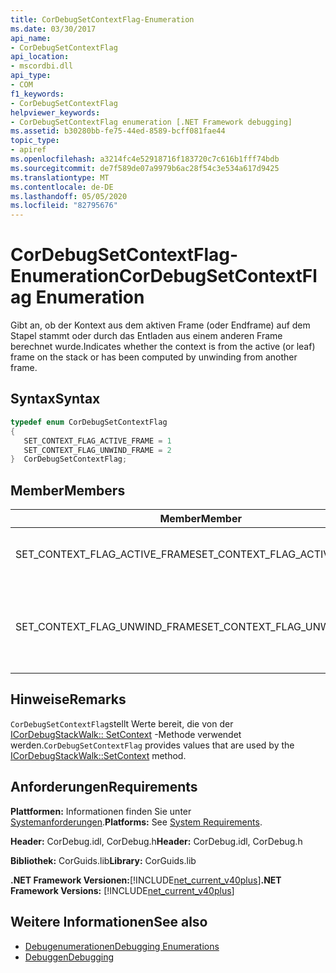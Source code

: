 ```yaml
---
title: CorDebugSetContextFlag-Enumeration
ms.date: 03/30/2017
api_name:
- CorDebugSetContextFlag
api_location:
- mscordbi.dll
api_type:
- COM
f1_keywords:
- CorDebugSetContextFlag
helpviewer_keywords:
- CorDebugSetContextFlag enumeration [.NET Framework debugging]
ms.assetid: b30280bb-fe75-44ed-8589-bcff081fae44
topic_type:
- apiref
ms.openlocfilehash: a3214fc4e52918716f183720c7c616b1fff74bdb
ms.sourcegitcommit: de7f589de07a9979b6ac28f54c3e534a617d9425
ms.translationtype: MT
ms.contentlocale: de-DE
ms.lasthandoff: 05/05/2020
ms.locfileid: "82795676"
---
```

# <a name="cordebugsetcontextflag-enumeration"></a><span data-ttu-id="b7b6e-102">CorDebugSetContextFlag-Enumeration</span><span class="sxs-lookup"><span data-stu-id="b7b6e-102">CorDebugSetContextFlag Enumeration</span></span>
<span data-ttu-id="b7b6e-103">Gibt an, ob der Kontext aus dem aktiven Frame (oder Endframe) auf dem Stapel stammt oder durch das Entladen aus einem anderen Frame berechnet wurde.</span><span class="sxs-lookup"><span data-stu-id="b7b6e-103">Indicates whether the context is from the active (or leaf) frame on the stack or has been computed by unwinding from another frame.</span></span>  
  
## <a name="syntax"></a><span data-ttu-id="b7b6e-104">Syntax</span><span class="sxs-lookup"><span data-stu-id="b7b6e-104">Syntax</span></span>  
  
```cpp  
typedef enum CorDebugSetContextFlag  
{  
   SET_CONTEXT_FLAG_ACTIVE_FRAME = 1  
   SET_CONTEXT_FLAG_UNWIND_FRAME = 2  
}  CorDebugSetContextFlag;  
```  
  
## <a name="members"></a><span data-ttu-id="b7b6e-105">Member</span><span class="sxs-lookup"><span data-stu-id="b7b6e-105">Members</span></span>  
  
|<span data-ttu-id="b7b6e-106">Member</span><span class="sxs-lookup"><span data-stu-id="b7b6e-106">Member</span></span>|<span data-ttu-id="b7b6e-107">BESCHREIBUNG</span><span class="sxs-lookup"><span data-stu-id="b7b6e-107">Description</span></span>|  
|------------|-----------------|  
|<span data-ttu-id="b7b6e-108">SET_CONTEXT_FLAG_ACTIVE_FRAME</span><span class="sxs-lookup"><span data-stu-id="b7b6e-108">SET_CONTEXT_FLAG_ACTIVE_FRAME</span></span>|<span data-ttu-id="b7b6e-109">Der Kontext ist der aktive Kontext des Threads.</span><span class="sxs-lookup"><span data-stu-id="b7b6e-109">The context is the thread’s active context.</span></span>|  
|<span data-ttu-id="b7b6e-110">SET_CONTEXT_FLAG_UNWIND_FRAME</span><span class="sxs-lookup"><span data-stu-id="b7b6e-110">SET_CONTEXT_FLAG_UNWIND_FRAME</span></span>|<span data-ttu-id="b7b6e-111">Der Kontext wurde durch entwickeln von einem anderen Frame berechnet.</span><span class="sxs-lookup"><span data-stu-id="b7b6e-111">The context has been computed by unwinding from another frame.</span></span>|  
  
## <a name="remarks"></a><span data-ttu-id="b7b6e-112">Hinweise</span><span class="sxs-lookup"><span data-stu-id="b7b6e-112">Remarks</span></span>  
 <span data-ttu-id="b7b6e-113">`CorDebugSetContextFlag`stellt Werte bereit, die von der [ICorDebugStackWalk:: SetContext](icordebugstackwalk-setcontext-method.md) -Methode verwendet werden.</span><span class="sxs-lookup"><span data-stu-id="b7b6e-113">`CorDebugSetContextFlag` provides values that are used by the [ICorDebugStackWalk::SetContext](icordebugstackwalk-setcontext-method.md) method.</span></span>  
  
## <a name="requirements"></a><span data-ttu-id="b7b6e-114">Anforderungen</span><span class="sxs-lookup"><span data-stu-id="b7b6e-114">Requirements</span></span>  
 <span data-ttu-id="b7b6e-115">**Plattformen:** Informationen finden Sie unter [Systemanforderungen](../../get-started/system-requirements.md).</span><span class="sxs-lookup"><span data-stu-id="b7b6e-115">**Platforms:** See [System Requirements](../../get-started/system-requirements.md).</span></span>  
  
 <span data-ttu-id="b7b6e-116">**Header:** CorDebug.idl, CorDebug.h</span><span class="sxs-lookup"><span data-stu-id="b7b6e-116">**Header:** CorDebug.idl, CorDebug.h</span></span>  
  
 <span data-ttu-id="b7b6e-117">**Bibliothek:** CorGuids.lib</span><span class="sxs-lookup"><span data-stu-id="b7b6e-117">**Library:** CorGuids.lib</span></span>  
  
 <span data-ttu-id="b7b6e-118">**.NET Framework Versionen:**[!INCLUDE[net_current_v40plus](../../../../includes/net-current-v40plus-md.md)]</span><span class="sxs-lookup"><span data-stu-id="b7b6e-118">**.NET Framework Versions:** [!INCLUDE[net_current_v40plus](../../../../includes/net-current-v40plus-md.md)]</span></span>  
  
## <a name="see-also"></a><span data-ttu-id="b7b6e-119">Weitere Informationen</span><span class="sxs-lookup"><span data-stu-id="b7b6e-119">See also</span></span>

- [<span data-ttu-id="b7b6e-120">Debugenumerationen</span><span class="sxs-lookup"><span data-stu-id="b7b6e-120">Debugging Enumerations</span></span>](debugging-enumerations.md)
- [<span data-ttu-id="b7b6e-121">Debuggen</span><span class="sxs-lookup"><span data-stu-id="b7b6e-121">Debugging</span></span>](index.md)
